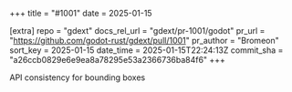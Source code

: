 +++
title = "#1001"
date = 2025-01-15

[extra]
repo = "gdext"
docs_rel_url = "gdext/pr-1001/godot"
pr_url = "https://github.com/godot-rust/gdext/pull/1001"
pr_author = "Bromeon"
sort_key = 2025-01-15
date_time = 2025-01-15T22:24:13Z
commit_sha = "a26ccb0829e6e9ea8a78295e53a2366736ba84f6"
+++

API consistency for bounding boxes
